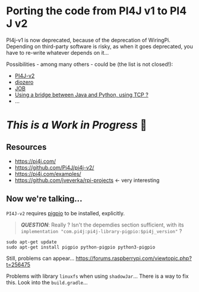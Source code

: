 # Porting the code from PI4J v1 to PI4 J v2

PI4j-v1 is now deprecated, because of the deprecation of WiringPi.  
Depending on third-party software is risky, as when it goes deprecated, you have to re-write whatever depends on it...

Possibilities - among many others - could be (the list is not closed!):
- [PI4J-v2](https://github.com/Pi4J/pi4j-v2/)
- [diozero](https://github.com/mattjlewis/diozero)
- [JOB](https://github.com/OlivierLD/JOB)
- [Using a bridge between Java and Python, using TCP ?](../../java-python/README.md)
- ...

# _This is a Work in Progress_ 🚧

## Resources
- <https://pi4j.com/>
- <https://github.com/Pi4J/pi4j-v2/>
- <https://pi4j.com/examples/>
- <https://github.com/jveverka/rpi-projects> <- very interesting

## Now we're talking...
`PI4J-v2` requires [pigpio](http://abyz.me.uk/rpi/pigpio/index.html) to be installed, explicitly.
> _**QUESTION**_: Really ?
> Isn't the depemdies section sufficient, with its `implementation "com.pi4j:pi4j-library-pigpio:$pi4j_version"` ?
```
sudo apt-get update
sudo apt-get install pigpio python-pigpio python3-pigpio
```
Still, problems can appear... <https://forums.raspberrypi.com/viewtopic.php?t=256475>

Problems with library `linuxfs` when using `shadowJar`... There is a way to fix this.
Look into the `build.gradle`...

